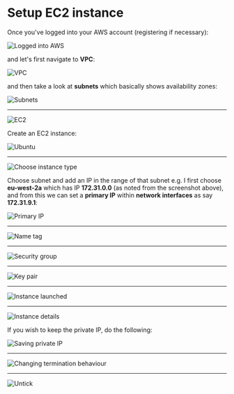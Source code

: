 # Setup EC2 instance

Once you've logged into your AWS account (registering if necessary):

![Logged into AWS](images/logged-into-aws.png)

and let's first navigate to **VPC**:

![VPC](images/vpc.png)

and then take a look at **subnets** which basically shows availability zones:

![Subnets](images/subnets.png)

---

![EC2](images/ec2.png)

Create an EC2 instance:

![Ubuntu](images/ubuntu-ec2.png)

---

![Choose instance type](images/choose-instance-type.png)

Choose subnet and add an IP in the range of that subnet e.g. I first choose **eu-west-2a** which has IP **172.31.0.0** (as noted from the screenshot above), and from this we can set a **primary IP** within **network interfaces** as say **172.31.9.1**:

![Primary IP](images/primary-ip.png)

---

![Name tag](images/name-tag.png)

---

![Security group](images/security-group.png)

---

![Key pair](images/key-pair.png)

---

![Instance launched](images/instance-launched.png)

---

![Instance details](images/instance-details.png)

If you wish to keep the private IP, do the following:

![Saving private IP](images/saving-private-ip.png)

---

![Changing termination behaviour](images/changing-termination-behaviour.png)

---

![Untick](images/delete-on-termination.png)